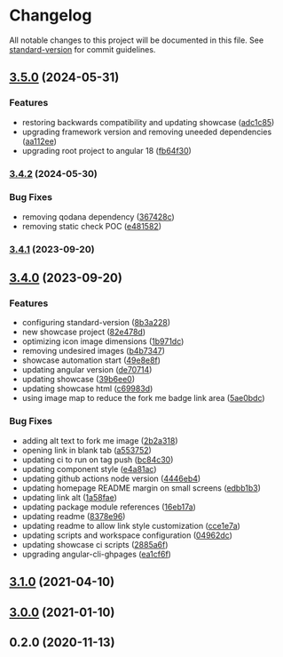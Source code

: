 # Changelog

All notable changes to this project will be documented in this file. See [standard-version](https://github.com/conventional-changelog/standard-version) for commit guidelines.

## [3.5.0](https://github.com/brunoc107/ngx-viacep/compare/v3.4.2...v3.5.0) (2024-05-31)


### Features

* restoring backwards compatibility and updating showcase ([adc1c85](https://github.com/brunoc107/ngx-viacep/commit/adc1c857195f8b61c0eca0d33d875d481466e930))
* upgrading framework version and removing uneeded dependencies ([aa112ee](https://github.com/brunoc107/ngx-viacep/commit/aa112ee0d81b989fde7f3cb7e098fb1991592c0b))
* upgrading root project to angular 18 ([fb64f30](https://github.com/brunoc107/ngx-viacep/commit/fb64f302cf9c23c921240ad7e4a744ff73439949))

### [3.4.2](https://github.com/brunoc107/ngx-viacep/compare/v3.4.1...v3.4.2) (2024-05-30)


### Bug Fixes

* removing qodana dependency ([367428c](https://github.com/brunoc107/ngx-viacep/commit/367428c6eb58a66ff05b1e5785c91355839d4dbd))
* removing static check POC ([e481582](https://github.com/brunoc107/ngx-viacep/commit/e481582adc925d394bd944009585f494ceced767))

### [3.4.1](https://github.com/brunoc107/ngx-viacep/compare/v3.4.0...v3.4.1) (2023-09-20)

## [3.4.0](https://github.com/brunoc107/ngx-viacep/compare/v3.1.0...v3.4.0) (2023-09-20)


### Features

* configuring standard-version ([8b3a228](https://github.com/brunoc107/ngx-viacep/commit/8b3a22818c51d77f81002f2bcf940fa8e9a726df))
* new showcase project ([82e478d](https://github.com/brunoc107/ngx-viacep/commit/82e478dd9faa91a1fd6d5aca3f52b21924b85170))
* optimizing icon image dimensions ([1b971dc](https://github.com/brunoc107/ngx-viacep/commit/1b971dc794d79e65896ed5ab6fbfdd5956231217))
* removing undesired images ([b4b7347](https://github.com/brunoc107/ngx-viacep/commit/b4b7347310af074d7108aa58e9b5aacf8769a706))
* showcase automation start ([49e8e8f](https://github.com/brunoc107/ngx-viacep/commit/49e8e8f1128ed11e6055957d25cfea1bb7b19b42))
* updating angular version ([de70714](https://github.com/brunoc107/ngx-viacep/commit/de70714f849b57b6d04d372ab32a125f18aaf53c))
* updating showcase ([39b6ee0](https://github.com/brunoc107/ngx-viacep/commit/39b6ee0cc2e01b3d07c651b68591b0c6669bb0a2))
* updating showcase html ([c69983d](https://github.com/brunoc107/ngx-viacep/commit/c69983dfe3b53870360c2646fb64320353e0cd6a))
* using image map to reduce the fork me badge link area ([5ae0bdc](https://github.com/brunoc107/ngx-viacep/commit/5ae0bdceeb754513be1e891eafe85d0c52891cd2))


### Bug Fixes

* adding alt text to fork me image ([2b2a318](https://github.com/brunoc107/ngx-viacep/commit/2b2a318e5155e3e772aaf2bb79c44aaa21dd1fa9))
* opening link in blank tab ([a553752](https://github.com/brunoc107/ngx-viacep/commit/a55375226227727b70d683e1d53b40bf5644574d))
* updating ci to run on tag push ([bc84c30](https://github.com/brunoc107/ngx-viacep/commit/bc84c306a99eef7e9ecbf428eb1d01f29e230d44))
* updating component style ([e4a81ac](https://github.com/brunoc107/ngx-viacep/commit/e4a81ac69a34df1d93d955915ba2a5c7bd11ed6c))
* updating github actions node version ([4446eb4](https://github.com/brunoc107/ngx-viacep/commit/4446eb4b75b1c83f0d78b96ed25ba8737f725cb1))
* updating homepage README margin on small screens ([edbb1b3](https://github.com/brunoc107/ngx-viacep/commit/edbb1b3af7968a3d1733ebc6ec2019f0a2e24709))
* updating link alt ([1a58fae](https://github.com/brunoc107/ngx-viacep/commit/1a58faec017f8f80e728b61b2db4d23c4ce8f7da))
* updating package module references ([16eb17a](https://github.com/brunoc107/ngx-viacep/commit/16eb17af5653588c45fd2e1c09fee03b001924d8))
* updating readme ([8378e96](https://github.com/brunoc107/ngx-viacep/commit/8378e9672d40f16c90553cbab6f96aec51892a5b))
* updating readme to allow link style customization ([cce1e7a](https://github.com/brunoc107/ngx-viacep/commit/cce1e7a7b1c3fbbb96910b4020de8cd66d694f19))
* updating scripts and workspace configuration ([04962dc](https://github.com/brunoc107/ngx-viacep/commit/04962dc29a6f20b37c9cab04a65a09e4565ff130))
* updating showcase ci scripts ([2885a6f](https://github.com/brunoc107/ngx-viacep/commit/2885a6f71e2bf410cbf2c36f463228436b97b48c))
* upgrading angular-cli-ghpages ([ea1cf6f](https://github.com/brunoc107/ngx-viacep/commit/ea1cf6f1dc93920aab7f075391b6526ab1e0bd19))

## [3.1.0](https://github.com/brunoc107/ngx-viacep/compare/v2.1.6...v3.1.0) (2021-04-10)

## [3.0.0](https://github.com/brunoc107/ngx-viacep/compare/v2.1.6...v3.0.0) (2021-01-10)

## 0.2.0 (2020-11-13)
